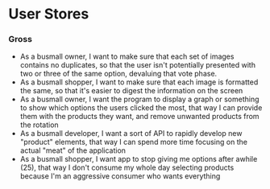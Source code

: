 <h1>User Stores</h1>
<h3>Gross</h3>

<ul>
  <li>As a busmall owner, I want to make sure that each set of images contains no duplicates, so that
  the user isn't potentially presented with two or three of the same option, devaluing that vote phase.</li>
  <li>As a busmall shopper, I want to make sure that each image is formatted the same, so that
  it's easier to digest the information on the screen</li>
  <li>As a busmall owner, I want the program to display a graph or something to show which options the users clicked the most, that way I can provide them with the products they want, and remove unwanted products from the rotation</li>
  <li>As a busmall developer, I want a sort of API to rapidly develop new "product" elements, that way I can spend more time
  focusing on the actual "meat" of the application</li>
  <li>As a busmall shopper, I want app to stop giving me options after awhile (25), that way I don't consume my whole day selecting products because I'm an aggressive consumer who wants everything</li>
</ul>
